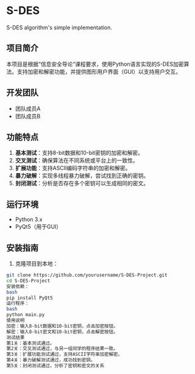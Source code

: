 # S-DES
S-DES algorithm's simple implementation.
## 项目简介
本项目是根据“信息安全导论”课程要求，使用Python语言实现的S-DES加密算法。支持加密和解密功能，并提供图形用户界面（GUI）以支持用户交互。

## 开发团队

- 团队成员A
- 团队成员B

## 功能特点

1. **基本测试**：支持8-bit数据和10-bit密钥的加密和解密。
2. **交叉测试**：确保算法在不同系统或平台上的一致性。
3. **扩展功能**：支持ASCII编码字符串的加密和解密。
4. **暴力破解**：实现多线程暴力破解，尝试找到正确的密钥。
5. **封闭测试**：分析是否存在多个密钥可以生成相同的密文。

## 运行环境

- Python 3.x
- PyQt5（用于GUI）

## 安装指南

1. 克隆项目到本地：

```bash
git clone https://github.com/yourusername/S-DES-Project.git
cd S-DES-Project
安装依赖：
bash
pip install PyQt5
运行程序：
bash
python main.py
使用说明
加密：输入8-bit数据和10-bit密钥，点击加密按钮。
解密：输入8-bit密文和10-bit密钥，点击解密按钮。
测试结果
第1关：基本测试通过。
第2关：交叉测试通过，与另一组同学的程序结果一致。
第3关：扩展功能测试通过，支持ASCII字符串加密解密。
第4关：暴力破解测试通过，成功找到密钥。
第5关：封闭测试通过，分析了密钥和密文的关系
